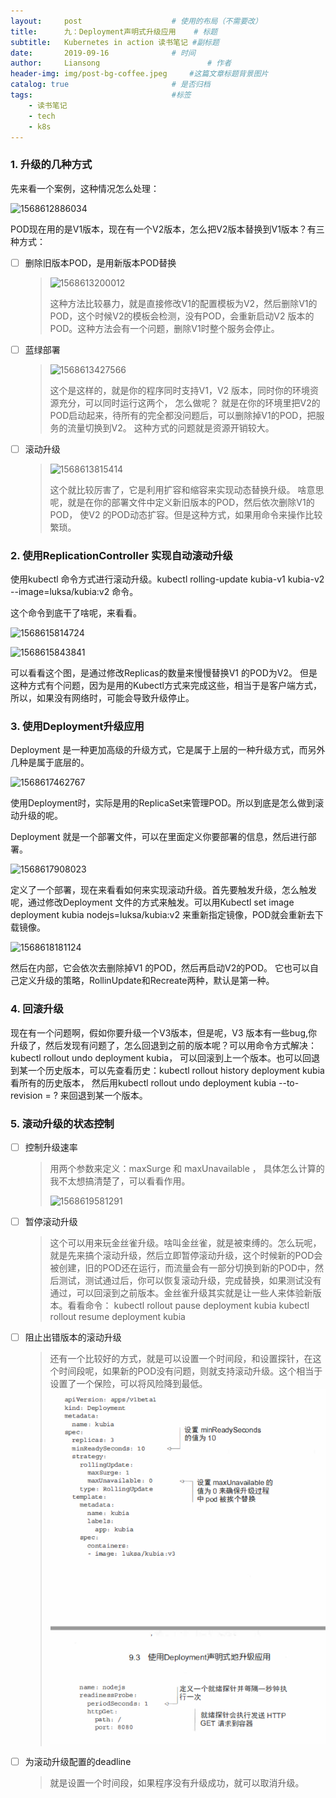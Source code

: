 ```yaml
---
layout:     post   				    # 使用的布局（不需要改）
title:      九：Deployment声明式升级应用    # 标题
subtitle:   Kubernetes in action 读书笔记 #副标题
date:       2019-09-16 				# 时间
author:     Liansong 						# 作者
header-img: img/post-bg-coffee.jpeg 	#这篇文章标题背景图片
catalog: true 						# 是否归档
tags:								#标签
    - 读书笔记
    - tech
    - k8s
---
```



### 1. 升级的几种方式

先来看一个案例，这种情况怎么处理：

![1568612886034](https://tva1.sinaimg.cn/large/006y8mN6gy1g71nmdt0vuj30g608h3ze.jpg)

POD现在用的是V1版本，现在有一个V2版本，怎么把V2版本替换到V1版本？有三种方式：

- [ ]  删除旧版本POD，是用新版本POD替换

	> ![1568613200012](https://tva1.sinaimg.cn/large/006y8mN6gy1g71nmgk8eaj30le0c10yd.jpg)
	>
	> 这种方法比较暴力，就是直接修改V1的配置模板为V2，然后删除V1的POD，这个时候V2的模板会检测，没有POD，会重新启动V2 版本的POD。这种方法会有一个问题，删除V1时整个服务会停止。



- [ ]  蓝绿部署

	> ![1568613427566](https://tva1.sinaimg.cn/large/006y8mN6gy1g71nmiqr20j30ls0a1gqg.jpg)
	>
	> 这个是这样的，就是你的程序同时支持V1，V2 版本，同时你的环境资源充分，可以同时运行这两个， 怎么做呢？ 就是在你的环境里把V2的POD启动起来，待所有的完全都没问题后，可以删除掉V1的POD，把服务的流量切换到V2。 这种方式的问题就是资源开销较大。



- [ ]  滚动升级

	> ![1568613815414](https://tva1.sinaimg.cn/large/006y8mN6gy1g71nmlksedj30m90ao7a3.jpg)
	>
	> 这个就比较厉害了，它是利用扩容和缩容来实现动态替换升级。 啥意思呢，就是在你的部署文件中定义新旧版本的POD，然后依次删除V1的POD， 使V2 的POD动态扩容。但是这种方式，如果用命令来操作比较繁琐。



### 2. 使用ReplicationController 实现自动滚动升级

使用kubectl 命令方式进行滚动升级。kubectl rolling-update kubia-v1 kubia-v2 --image=luksa/kubia:v2 命令。

这个命令到底干了啥呢，来看看。

![1568615814724](https://tva1.sinaimg.cn/large/006y8mN6gy1g71nmmv5gvj30j506ojt3.jpg)

![1568615843841](https://tva1.sinaimg.cn/large/006y8mN6gy1g71nmplt7oj30km07tdio.jpg)

可以看看这个图，是通过修改Replicas的数量来慢慢替换V1 的POD为V2。 但是这种方式有个问题，因为是用的Kubectl方式来完成这些，相当于是客户端方式，所以，如果没有网络时，可能会导致升级停止。



### 3. 使用Deployment升级应用

Deployment 是一种更加高级的升级方式，它是属于上层的一种升级方式，而另外几种是属于底层的。

![1568617462767](https://tva1.sinaimg.cn/large/006y8mN6gy1g71nmqdl59j30hu03k0ta.jpg)

使用Deployment时，实际是用的ReplicaSet来管理POD。所以到底是怎么做到滚动升级的呢。

Deployment 就是一个部署文件，可以在里面定义你要部署的信息，然后进行部署。

![1568617908023](https://tva1.sinaimg.cn/large/006y8mN6gy1g71nms17isj30jf08jac2.jpg)

定义了一个部署，现在来看看如何来实现滚动升级。首先要触发升级，怎么触发呢，通过修改Deployment 文件的方式来触发。可以用Kubectl set image deployment kubia nodejs=luksa/kubia:v2 来重新指定镜像，POD就会重新去下载镜像。

![1568618181124](https://tva1.sinaimg.cn/large/006y8mN6gy1g71nmtibo8j30ll08agoq.jpg)

然后在内部，它会依次去删除掉V1 的POD，然后再启动V2的POD。 它也可以自己定义升级的策略，RollinUpdate和Recreate两种，默认是第一种。 	



### 4. 回滚升级

现在有一个问题啊，假如你要升级一个V3版本，但是呢，V3 版本有一些bug,你升级了，然后发现有问题了，怎么回退到之前的版本呢？可以用命令方式解决：kubectl rollout undo deployment kubia， 可以回滚到上一个版本。也可以回退到某一个历史版本，可以先查看历史：kubectl rollout history deployment kubia 看所有的历史版本， 然后用kubectl rollout undo deployment kubia --to-revision = ? 来回退到某一个版本。



### 5. 滚动升级的状态控制

- [ ]  控制升级速率

	> 用两个参数来定义：maxSurge 和 maxUnavailable ， 具体怎么计算的我不太想搞清楚了，可以看看作用。
	>
	> ![1568619581291](https://tva1.sinaimg.cn/large/006y8mN6gy1g71nmum3dkj30ll08agoq.jpg)



- [ ]  暂停滚动升级

	> 这个可以用来玩金丝雀升级。啥叫金丝雀，就是被束缚的。怎么玩呢，就是先来搞个滚动升级，然后立即暂停滚动升级，这个时候新的POD会被创建，旧的POD还在运行，而流量会有一部分切换到新的POD中，然后测试，测试通过后，你可以恢复滚动升级，完成替换，如果测试没有通过，可以回滚到之前版本。金丝雀升级其实就是让一些人来体验新版本。看看命令：
	> kubectl rollout pause deployment kubia
	> kubectl rollout resume deployment kubia 



- [ ]  阻止出错版本的滚动升级

	> 还有一个比较好的方式，就是可以设置一个时间段，和设置探针，在这个时间段呢，如果新的POD没有问题，则就支持滚动升级。这个相当于设置了一个保险，可以将风险降到最低。
	> ![1568620656178](../pwa/1568620656178.png)



- [ ]  为滚动升级配置的deadline 

	> 就是设置一个时间段，如果程序没有升级成功，就可以取消升级。
